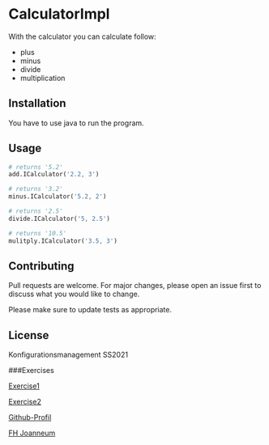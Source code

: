 # CalculatorImpl

With the calculator you can calculate follow: 

* plus
* minus
* divide
* multiplication

## Installation

You have to use java to run the program.

## Usage

```python
# returns '5.2'
add.ICalculator('2.2, 3')

# returns '3.2'
minus.ICalculator('5.2, 2')

# returns '2.5'
divide.ICalculator('5, 2.5')

# returns '10.5'
mulitply.ICalculator('3.5, 3')
```

## Contributing
Pull requests are welcome. For major changes, please open an issue first to discuss what you would like to change.

Please make sure to update tests as appropriate.

## License
Konfigurationsmanagement SS2021

###Exercises

[Exercise1](exercise1.md)

[Exercise2](exercise2.md)

[Github-Profil](https://github.com/ntascha)

[FH Joanneum](https://www.fh-joanneum.at)